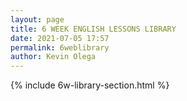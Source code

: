 ```yaml
--- 
layout: page
title: 6 WEEK ENGLISH LESSONS LIBRARY
date: 2021-07-05 17:57
permalink: 6weblibrary
author: Kevin Olega 
--- 
```

{% include 6w-library-section.html %}